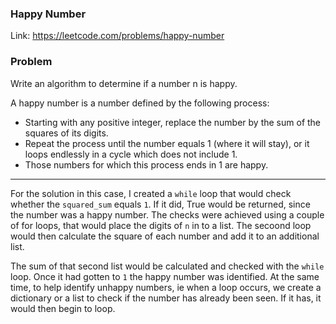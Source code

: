### Happy Number
Link: https://leetcode.com/problems/happy-number

### Problem
Write an algorithm to determine if a number n is happy.

A happy number is a number defined by the following process:

- Starting with any positive integer, replace the number by the sum of the squares of its digits.
- Repeat the process until the number equals 1 (where it will stay), or it loops endlessly in a cycle which does not include 1.
- Those numbers for which this process ends in 1 are happy.

----

For the solution in this case, I created a `while` loop that would check whether the `squared_sum` equals `1`. If it did, True would be returned, since the number was a happy number. The checks were achieved using a couple of for loops, that would place the digits of `n` in to a list. The secoond loop would then calculate the square of each number and add it to an additional list.

The sum of that second list would be calculated and checked with the `while` loop. Once it had gotten to `1`  the happy number was identified. At the same time, to help identify unhappy numbers, ie when a loop occurs, we create a dictionary or a list to check if the number has already been seen. If it has, it would then begin to loop.

